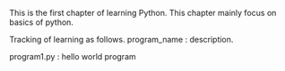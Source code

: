 This is the first chapter of learning Python. 
This chapter mainly focus on basics of python. 

Tracking of learning as follows. program_name : description. 

program1.py : hello world program
